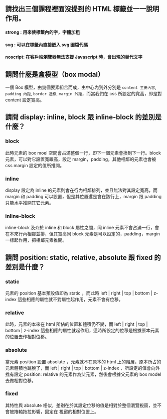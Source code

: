 ## 請找出三個課程裡面沒提到的 HTML 標籤並一一說明作用。

#### strong : 用來使標籤內的字，字體加粗
####  svg : 可以在標籤內直接嵌入 svg 圖檔代碼  
#### noscript: 在客戶端瀏覽器無法支援 Javascript 時，會出現的替代文字

## 請問什麼是盒模型（box modal）
一個 Box 模型，由幾個要素組合而成，由中心內到外分別是 ```content 主要內容```, ```padding 內距```, ```border 邊框```, ```margin 外距```，而當我們在 css 所設定的寬高，即是對 content 設定寬高。



## 請問 display: inline, block 跟 inline-block 的差別是什麼？

### block
此時元素的 box moel 空間會占滿整個一行，即下一個元素會換到下一行。block 元素，可以對它設置寬跟高，設定 margin，padding，其他相鄰的元素也會被 css margin 設定的值所推開。
### inline
display 設定為 inline 的元素則會在行內相鄰排列，並且無法對其設定寬高，而 margin 和 padding 可以設置，但是其位置還是會在該行上，margin 跟 padding 只能水平推開其它元素。
### inline-block
inline-block 及介於 inline 和 block 屬性之間，同 inline 元素不會占滿一行，會在本來行內相鄰並排，但其寬高同 block 元素是可以設定的，padding，margin 一樣起作用，把相鄰元素推開。



## 請問 position: static, relative, absolute 跟 fixed 的差別是什麼？

### static
元素的 position 基本預設值即為 static ，而此時 left | right | top | bottom | z-index 這些相應的屬性就不對屬性起作用，元素不會有位移。

### relative
此時，元素的本來在 html 所佔的位置和體積仍不變，而 left | right | top | bottom | z-index 這些相應的屬性就起作用，這時所設定的位移是根據原本元素的位置去作相對位移。

### absolute
當元素 position 設置 absolute ，元素就不在原本的 html 上的階層，原本所占的元素體積也跳脫了，而 left | right | top | bottom | z-index ，所設定的值會向外找有設定 position: relative 的元素作為父元素，然後會根據父元素的 box model 去做相對位移。

### fixed
其特性與 absolute 相似，差別在於其設定位移的值是相對於整個瀏覽視窗，並不會被捲軸拖拉影響，固定在
視窗的相對位置上。




